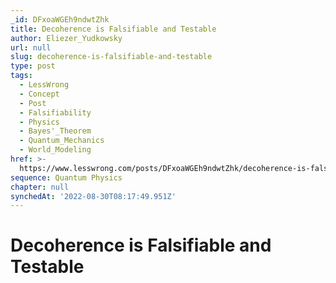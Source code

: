 ```yaml
---
_id: DFxoaWGEh9ndwtZhk
title: Decoherence is Falsifiable and Testable
author: Eliezer_Yudkowsky
url: null
slug: decoherence-is-falsifiable-and-testable
type: post
tags:
  - LessWrong
  - Concept
  - Post
  - Falsifiability
  - Physics
  - Bayes'_Theorem
  - Quantum_Mechanics
  - World_Modeling
href: >-
  https://www.lesswrong.com/posts/DFxoaWGEh9ndwtZhk/decoherence-is-falsifiable-and-testable
sequence: Quantum Physics
chapter: null
synchedAt: '2022-08-30T08:17:49.951Z'
---
```

# Decoherence is Falsifiable and Testable

